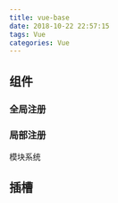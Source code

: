 ```yaml
---
title: vue-base
date: 2018-10-22 22:57:15
tags: Vue
categories: Vue
---
```


## 组件

### 全局注册

### 局部注册

模块系统

## 插槽
